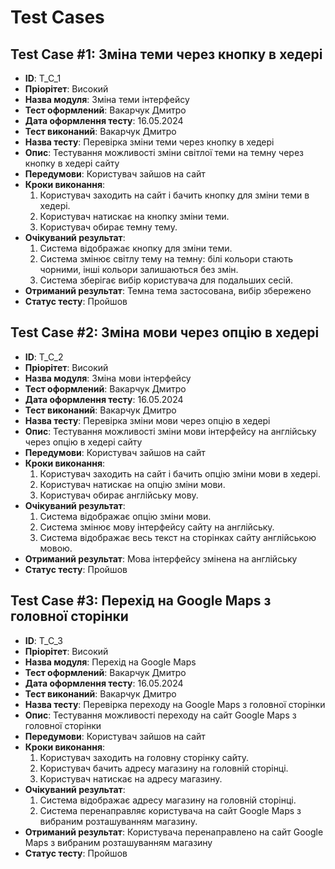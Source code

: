 # Test Cases

## Test Case #1: Зміна теми через кнопку в хедері
- **ID**: T_C_1
- **Пріорітет**: Високий
- **Назва модуля**: Зміна теми інтерфейсу
- **Тест оформлений**: Вакарчук Дмитро
- **Дата оформлення тесту**: 16.05.2024
- **Тест виконаний**: Вакарчук Дмитро
- **Назва тесту**: Перевірка зміни теми через кнопку в хедері
- **Опис**: Тестування можливості зміни світлої теми на темну через кнопку в хедері сайту
- **Передумови**: Користувач зайшов на сайт
- **Кроки виконання**:
  1. Користувач заходить на сайт і бачить кнопку для зміни теми в хедері.
  2. Користувач натискає на кнопку зміни теми.
  3. Користувач обирає темну тему.
- **Очікуваний результат**:
  1. Система відображає кнопку для зміни теми.
  2. Система змінює світлу тему на темну: білі кольори стають чорними, інші кольори залишаються без змін.
  3. Система зберігає вибір користувача для подальших сесій.
- **Отриманий результат**: Темна тема застосована, вибір збережено
- **Статус тесту**: Пройшов

## Test Case #2: Зміна мови через опцію в хедері
- **ID**: T_C_2
- **Пріорітет**: Високий
- **Назва модуля**: Зміна мови інтерфейсу
- **Тест оформлений**: Вакарчук Дмитро
- **Дата оформлення тесту**: 16.05.2024
- **Тест виконаний**: Вакарчук Дмитро
- **Назва тесту**: Перевірка зміни мови через опцію в хедері
- **Опис**: Тестування можливості зміни мови інтерфейсу на англійську через опцію в хедері сайту
- **Передумови**: Користувач зайшов на сайт
- **Кроки виконання**:
  1. Користувач заходить на сайт і бачить опцію зміни мови в хедері.
  2. Користувач натискає на опцію зміни мови.
  3. Користувач обирає англійську мову.
- **Очікуваний результат**:
  1. Система відображає опцію зміни мови.
  2. Система змінює мову інтерфейсу сайту на англійську.
  3. Система відображає весь текст на сторінках сайту англійською мовою.
- **Отриманий результат**: Мова інтерфейсу змінена на англійську
- **Статус тесту**: Пройшов

## Test Case #3: Перехід на Google Maps з головної сторінки
- **ID**: T_C_3
- **Пріорітет**: Високий
- **Назва модуля**: Перехід на Google Maps
- **Тест оформлений**: Вакарчук Дмитро
- **Дата оформлення тесту**: 16.05.2024
- **Тест виконаний**: Вакарчук Дмитро
- **Назва тесту**: Перевірка переходу на Google Maps з головної сторінки
- **Опис**: Тестування можливості переходу на сайт Google Maps з головної сторінки
- **Передумови**: Користувач зайшов на сайт
- **Кроки виконання**:
  1. Користувач заходить на головну сторінку сайту.
  2. Користувач бачить адресу магазину на головній сторінці.
  3. Користувач натискає на адресу магазину.
- **Очікуваний результат**:
  1. Система відображає адресу магазину на головній сторінці.
  2. Система перенаправляє користувача на сайт Google Maps з вибраним розташуванням магазину.
- **Отриманий результат**: Користувача перенаправлено на сайт Google Maps з вибраним розташуванням магазину
- **Статус тесту**: Пройшов
